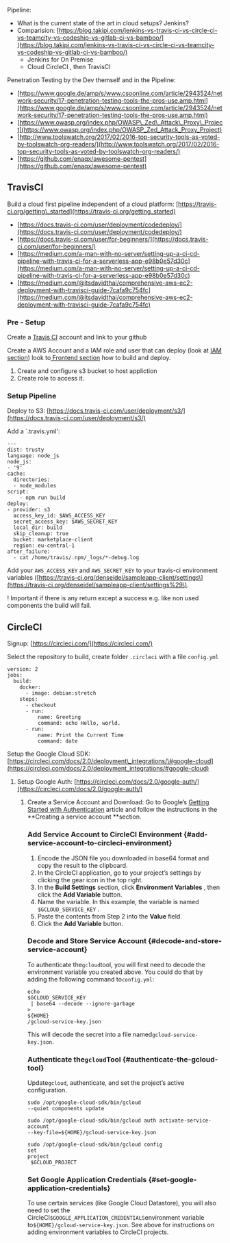 Pipeline:

* What is the current state of the art in cloud setups? Jenkins?
* Comparision: [https://blog.takipi.com/jenkins-vs-travis-ci-vs-circle-ci-vs-teamcity-vs-codeship-vs-gitlab-ci-vs-bamboo/](https://blog.takipi.com/jenkins-vs-travis-ci-vs-circle-ci-vs-teamcity-vs-codeship-vs-gitlab-ci-vs-bamboo/)
  * Jenkins for On Premise
  * Cloud CircleCI , then TravisCI

Penetration Testing by the Dev themself and in the Pipeline:

* [https://www.google.de/amp/s/www.csoonline.com/article/2943524/network-security/17-penetration-testing-tools-the-pros-use.amp.html](https://www.google.de/amp/s/www.csoonline.com/article/2943524/network-security/17-penetration-testing-tools-the-pros-use.amp.html)
* [https://www.owasp.org/index.php/OWASP\_Zed\_Attack\_Proxy\_Project](https://www.owasp.org/index.php/OWASP_Zed_Attack_Proxy_Project)
* [http://www.toolswatch.org/2017/02/2016-top-security-tools-as-voted-by-toolswatch-org-readers/](http://www.toolswatch.org/2017/02/2016-top-security-tools-as-voted-by-toolswatch-org-readers/)
* [https://github.com/enaqx/awesome-pentest](https://github.com/enaqx/awesome-pentest) 

## TravisCI

Build a cloud first pipeline independent of a cloud platform: [https://travis-ci.org/getting\_started](https://travis-ci.org/getting_started)

* [https://docs.travis-ci.com/user/deployment/codedeploy/](https://docs.travis-ci.com/user/deployment/codedeploy/)
* [https://docs.travis-ci.com/user/for-beginners/](https://docs.travis-ci.com/user/for-beginners/)
* [https://medium.com/a-man-with-no-server/setting-up-a-ci-cd-pipeline-with-travis-ci-for-a-serverless-app-e98b0e57d30c](https://medium.com/a-man-with-no-server/setting-up-a-ci-cd-pipeline-with-travis-ci-for-a-serverless-app-e98b0e57d30c)
* [https://medium.com/@itsdavidthai/comprehensive-aws-ec2-deployment-with-travisci-guide-7cafa9c754fc](https://medium.com/@itsdavidthai/comprehensive-aws-ec2-deployment-with-travisci-guide-7cafa9c754fc)

### Pre - Setup

Create a [Travis CI](https://travis-ci.org/getting_started) account and link to your github

Create a AWS Account and a IAM role and user that can deploy \(look at [IAM section](/identityaas-cognito.md)\) look to[ Frontend section](/frontend-react.md) how to build and deploy.

1. Create and configure s3 bucket to host appliction
2. Create role to access it.

### Setup Pipeline

Deploy to S3: [https://docs.travis-ci.com/user/deployment/s3/](https://docs.travis-ci.com/user/deployment/s3/)

Add a \`.travis.yml':

```
---
dist: trusty
language: node_js
node_js:
- '9'
cache:
  directories:
  - node_modules
script: 
    - npm run build
deploy:
- provider: s3
  access_key_id: $AWS_ACCESS_KEY
  secret_access_key: $AWS_SECRET_KEY
  local_dir: build
  skip_cleanup: true
  bucket: marketplace-client
  region: eu-central-1
after_failure:
  - cat /home/travis/.npm/_logs/*-debug.log
```

Add your `AWS_ACCESS_KEY` and `AWS_SECRET_KEY` to your travis-ci environment variables \([https://travis-ci.org/denseidel/sampleapp-client/settings\](https://travis-ci.org/denseidel/sampleapp-client/settings%29\).

! Important if there is any return except a success e.g. like non used components the build will fail.

## CircleCI

Signup: [https://circleci.com/](https://circleci.com/)

Select the repository to build, create folder `.circleci` with a file `config.yml`

```
version: 2
jobs:
  build:
    docker:
      - image: debian:stretch
    steps:
      - checkout
      - run:
          name: Greeting
          command: echo Hello, world.
      - run:
          name: Print the Current Time
          command: date
```

Setup the Google Cloud SDK: [https://circleci.com/docs/2.0/deployment\_integrations/\#google-cloud](https://circleci.com/docs/2.0/deployment_integrations/#google-cloud)

1. Setup Google Auth: [https://circleci.com/docs/2.0/google-auth/](https://circleci.com/docs/2.0/google-auth/)

   1. Create a Service Account and Download: Go to Google’s [Getting Started with Authentication](https://cloud.google.com/docs/authentication/getting-started) article and follow the instructions in the **Creating a service account **section.

      ### Add Service Account to CircleCI Environment {#add-service-account-to-circleci-environment}

      1. Encode the JSON file you downloaded in base64 format and copy the result to the clipboard.
      2. In the CircleCI application, go to your project’s settings by clicking the gear icon in the top right.
      3. In the
         **Build Settings**
         section, click
         **Environment Variables**
         , then click the
         **Add Variable**
         button.
      4. Name the variable. In this example, the variable is named
         `$GCLOUD_SERVICE_KEY`
         .
      5. Paste the contents from Step 2 into the
         **Value**
         field.
      6. Click the
         **Add Variable**
         button.

      ### Decode and Store Service Account {#decode-and-store-service-account}

      To authenticate the`gcloud`tool, you will first need to decode the environment variable you created above. You could do that by adding the following command to`config.yml`:

      ```
      echo
      $GCLOUD_SERVICE_KEY
       | base64 --decode --ignore-garbage 
      >
      ${HOME}
      /gcloud-service-key.json
      ```

      This will decode the secret into a file named`gcloud-service-key.json`.

      ### Authenticate the`gcloud`Tool {#authenticate-the-gcloud-tool}

      Update`gcloud`, authenticate, and set the project’s active configuration.

      ```
      sudo /opt/google-cloud-sdk/bin/gcloud 
      --quiet components update

      sudo /opt/google-cloud-sdk/bin/gcloud auth activate-service-account 
      --key-file=${HOME}/gcloud-service-key.json

      sudo /opt/google-cloud-sdk/bin/gcloud config 
      set
      project
       $GCLOUD_PROJECT
      ```

      ### Set Google Application Credentials {#set-google-application-credentials}

      To use certain services \(like Google Cloud Datastore\), you will also need to set the CircleCI`$GOOGLE_APPLICATION_CREDENTIALS`environment variable to`${HOME}/gcloud-service-key.json`. See above for instructions on adding environment variables to CircleCI projects.



